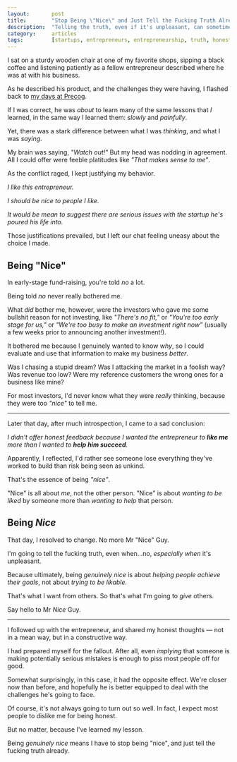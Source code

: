```yaml
---
layout:       post
title:        "Stop Being \"Nice\" and Just Tell the Fucking Truth Already"
description:  "Telling the truth, even if it's unpleasant, can sometimes be the nicest thing you can do for someone."
category:     articles
tags:         [startups, entrepreneurs, entrepreneurship, truth, honesty, grinfucking]
---
```


I sat on a sturdy wooden chair at one of my favorite shops, sipping a black coffee and listening patiently as a fellow entrepreneur described where he was at with his business.

As he described his product, and the challenges they were having, I flashed back to [my days at Precog](http://degoes.net/articles/precog-lessons-learned/).

If I was correct, he was *about* to learn many of the same lessons that *I* learned, in the same way I learned them: *slowly* and *painfully*.

Yet, there was a stark difference between what I was *thinking*, and what I was *saying*.

My brain was saying, *"Watch out!"* But my head was nodding in agreement. All I could offer were feeble platitudes like *"That makes sense to me"*.

As the conflict raged, I kept justifying my behavior. 

*I like this entrepreneur.* 

*I should be nice to people I like.*

*It would be mean to suggest there are serious issues with the startup he's poured his life into.*

Those justifications prevailed, but I left our chat feeling uneasy about the choice I made.

## Being "Nice"

In early-stage fund-raising, you're told *no* a lot. 

Being told *no* never really bothered me. 

What *did* bother me, however, were the investors who gave me some bullshit reason for not investing, like *"There's no fit,"* or *"You're too early stage for us,"* or *"We're too busy to make an investment right now"* (usually a few weeks prior to announcing another investment!).

It bothered me because I genuinely wanted to know *why*, so I could evaluate and use that information to make my business *better*.

Was I chasing a stupid dream? Was I attacking the market in a foolish way? Was revenue too low? Were my reference customers the wrong ones for a business like mine?

For most investors, I'd never know what they were *really* thinking, because they were too *"nice"* to tell me.

----------------

Later that day, after much introspection, I came to a sad conclusion:

*I didn't offer honest feedback because I wanted the entrepreneur to **like me** more than I wanted to **help him succeed**.*

Apparently, I reflected, I'd rather see someone lose everything they've worked to build than risk being seen as unkind.

That's the essence of being *"nice"*. 

"Nice" is all about *me*, not the other person. "Nice" is about *wanting to be liked* by someone more than *wanting to help* that person.

## Being *Nice*

That day, I resolved to change. No more Mr "Nice" Guy. 

I'm going to tell the fucking truth, even when...no, *especially when* it's unpleasant. 

Because ultimately, being *genuinely nice* is about *helping people achieve their goals*, not about *trying to be likable*.

That's what I want from others. So that's what I'm going to *give* others.

Say hello to Mr *Nice* Guy.

----------------

I followed up with the entrepreneur, and shared my honest thoughts &mdash; not in a mean way, but in a constructive way.

I had prepared myself for the fallout. After all, even *implying* that someone is making potentially serious mistakes is enough to piss most people off for good.

Somewhat surprisingly, in this case, it had the opposite effect. We're closer now than before, and hopefully he is better equipped to deal with the challenges he's going to face.

Of course, it's not always going to turn out so well. In fact, I expect most people to dislike me for being honest.

But no matter, because I've learned my lesson. 

Being *genuinely nice* means I have to stop being "nice", and just tell the fucking truth already.